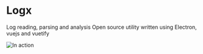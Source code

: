 # Logx
Log reading, parsing and analysis
Open source utility written using Electron, vuejs and vuetify

![In action](
https://github.com/benchuk/Logx/blob/master/Logx.gif)

